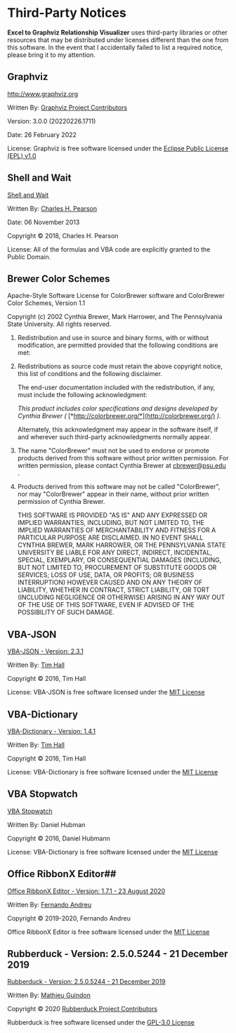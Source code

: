 # Third-Party Notices #

**Excel to Graphviz Relationship Visualizer** uses third-party libraries or other resources that may be distributed under licenses different than the one from this software. In the event that I accidentally failed to list a required notice, please bring it to my attention.

## Graphviz ##

<http://www.graphviz.org>

Written By: [Graphviz Project Contributors](http://www.graphviz.org/credits/)

Version: 3.0.0 (20220226.1711)

Date: 26 February 2022

License: Graphviz is free software licensed under the [Eclipse Public License (EPL) v1.0](https://graphviz.org/license/)

## Shell and Wait ##

[Shell and Wait](http://www.cpearson.com/excel/ShellAndWait.aspx)

Written By: [Charles H. Pearson](http://www.cpearson.com/Contact.aspx)

Date: 06 November 2013

Copyright © 2018, Charles H. Pearson

License: All of the formulas and VBA code are explicitly granted to the Public Domain.

## Brewer Color Schemes ##

Apache-Style Software License for ColorBrewer software and ColorBrewer Color Schemes, Version 1.1

Copyright (c) 2002 Cynthia Brewer, Mark Harrower, and The Pennsylvania State University. All rights reserved.

1.  Redistribution and use in source and binary forms, with or without modification, are permitted provided that the following conditions are met:
2.  Redistributions as source code must retain the above copyright notice, this list of conditions and the following disclaimer.

    The end-user documentation included with the redistribution, if any, must include the following acknowledgment:

    *This product includes color specifications and designs developed by Cynthia Brewer (* [*http://colorbrewer.org/*](http://colorbrewer.org/) *).*

    Alternately, this acknowledgment may appear in the software itself, if and wherever such third-party acknowledgments normally appear.

3.  The name "ColorBrewer" must not be used to endorse or promote products derived from this software without prior written permission. For written permission, please contact Cynthia Brewer at [cbrewer@psu.edu](mailto:cbrewer@psu.edu) .
4.  Products derived from this software may not be called "ColorBrewer", nor may "ColorBrewer" appear in their name, without prior written permission of Cynthia Brewer.

    THIS SOFTWARE IS PROVIDED "AS IS" AND ANY EXPRESSED OR IMPLIED WARRANTIES, INCLUDING, BUT NOT LIMITED TO, THE IMPLIED WARRANTIES OF MERCHANTABILITY AND FITNESS FOR A PARTICULAR PURPOSE ARE DISCLAIMED. IN NO EVENT SHALL CYNTHIA BREWER, MARK HARROWER, OR THE PENNSYLVANIA STATE UNIVERSITY BE LIABLE FOR ANY DIRECT, INDIRECT, INCIDENTAL, SPECIAL, EXEMPLARY, OR CONSEQUENTIAL DAMAGES (INCLUDING, BUT NOT LIMITED TO, PROCUREMENT OF SUBSTITUTE GOODS OR SERVICES; LOSS OF USE, DATA, OR PROFITS; OR BUSINESS INTERRUPTION) HOWEVER CAUSED AND ON ANY THEORY OF LIABILITY, WHETHER IN CONTRACT, STRICT LIABILITY, OR TORT (INCLUDING NEGLIGENCE OR OTHERWISE) ARISING IN ANY WAY OUT OF THE USE OF THIS SOFTWARE, EVEN IF ADVISED OF THE POSSIBILITY OF SUCH DAMAGE.

## VBA-JSON ##

[VBA-JSON - Version: 2.3.1](https://github.com/VBA-tools/VBA-JSON/)

Written By: [Tim Hall](https://github.com/timhall)

Copyright © 2016, Tim Hall

License: VBA-JSON is free software licensed under the [MIT License](https://github.com/VBA-tools/VBA-JSON/blob/master/LICENSE)

## VBA-Dictionary ##

[VBA-Dictionary - Version: 1.4.1](https://github.com/VBA-tools/VBA-Dictionary)

Written By: [Tim Hall](https://github.com/timhall)

Copyright © 2016, Tim Hall

License: VBA-Dictionary is free software licensed under the [MIT License](https://github.com/VBA-tools/VBA-JSON/blob/master/LICENSE)

## VBA Stopwatch ##

[VBA Stopwatch](https://github.com/hubisan/excel-vba-stopwatch.cls)

Written By: Daniel Hubman

Copyright © 2016, Daniel Hubmann

License: VBA-Dictionary is free software licensed under the [MIT License](https://github.com/hubisan/excel-vba-stopwatch.cls/blob/master/LICENSE)

## Office RibbonX Editor##

[Office RibbonX Editor - Version: 1.7.1 - 23 August 2020](https://github.com/fernandreu/office-ribbonx-editor)

Written By: [Fernando Andreu](https://github.com/fernandreu)

Copyright © 2019-2020, Fernando Andreu

Office RibbonX Editor is free software licensed under the [MIT License](https://github.com/VBA-tools/VBA-JSON/blob/master/LICENSE)

## Rubberduck - Version: 2.5.0.5244 - 21 December 2019 ##

[Rubberduck - Version: 2.5.0.5244 - 21 December 2019](https://rubberduckvba.com/)

Written By: [Mathieu Guindon](https://rubberduckvba.com/About)

Copyright © 2020 [Rubberduck Project Contributors](https://rubberduckvba.com/Attributions)

Rubberduck is free software licensed under the [GPL-3.0 License](https://github.com/rubberduck-vba/Rubberduck/blob/next/LICENSE)
